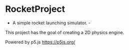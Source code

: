 # RocketProject
 - A simple rocket launching simulator. -


This project has the goal of creating a 2D physics engine.


Powered by p5.js
https://p5js.org/
